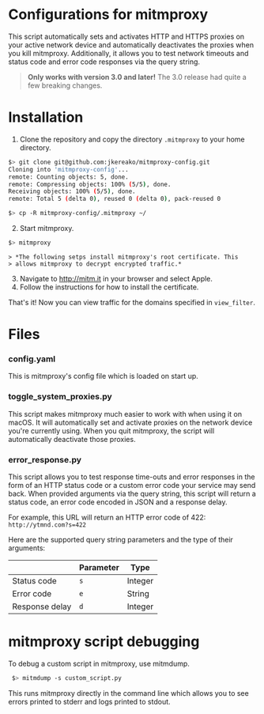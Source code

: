 # Configurations for mitmproxy
This script automatically sets and activates HTTP and HTTPS proxies on your
active network device and automatically deactivates the proxies when you kill
mitmproxy. Additionally, it allows you to test network timeouts and status code
and error code responses via the query string.

> **Only works with version 3.0 and later!** The 3.0 release had quite a few
> breaking changes.

# Installation
1. Clone the repository and copy the directory `.mitmproxy` to your home 
directory.

```sh
$> git clone git@github.com:jkereako/mitmproxy-config.git
Cloning into 'mitmproxy-config'...
remote: Counting objects: 5, done.
remote: Compressing objects: 100% (5/5), done.
Receiving objects: 100% (5/5), done.
remote: Total 5 (delta 0), reused 0 (delta 0), pack-reused 0

$> cp -R mitmproxy-config/.mitmproxy ~/
```

2. Start mitmproxy.

```sh
$> mitmproxy
```

    > *The following setps install mitmproxy's root certificate. This 
    > allows mitmproxy to decrypt encrypted traffic.*

3. Navigate to http://mitm.it in your browser and select Apple.
4. Follow the instructions for how to install the certificate.

That's it! Now you can view traffic for the domains specified in `view_filter`.

# Files
### config.yaml
This is mitmproxy's config file which is loaded on start up.

### toggle_system_proxies.py
This script makes mitmproxy much easier to work with when using it on macOS. It
will automatically set and activate proxies on the network device you're
currently using. When you quit mitmproxy, the script will automatically
deactivate those proxies.

### error_response.py
This script allows you to test response time-outs and error responses in the
form of an HTTP status code or a custom error code your service may send back.
When provided arguments via the query string, this script will return a status
code, an error code encoded in JSON and a response delay.

For example, this URL will return an HTTP error code of 422: `http://ytmnd.com?s=422`

Here are the supported query string parameters and the type of their arguments:

|          |  Parameter  |  Type     |
|-----------------|------|-----------|
| Status code     | `s`  |  Integer  |
| Error code      | `e`  |  String   |
| Response delay  | `d`  |  Integer  |

# mitmproxy script debugging
To debug a custom script in mitmproxy, use mitmdump.

```sh
 $> mitmdump -s custom_script.py
```

This runs mitmproxy directly in the command line which allows you to see errors
printed to stderr and logs printed to stdout.
